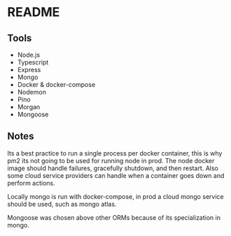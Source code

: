 # README

## Tools

- Node.js
- Typescript
- Express
- Mongo
- Docker & docker-compose
- Nodemon
- Pino
- Morgan
- Mongoose

## Notes

Its a best practice to run a single process per docker container, this is why pm2 its not going to be used for running node in prod. The node docker image should handle failures, gracefully shutdown, and then restart. Also some cloud service providers can handle when a container goes down and perform actions.

Locally mongo is run with docker-compose, in prod a cloud mongo service should be used, such as mongo atlas.

Mongoose was chosen above other ORMs because of its specialization in mongo.
